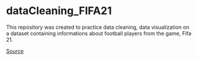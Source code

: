 # dataCleaning_FIFA21

This repository was created to practice data cleaning, data visualization on a dataset containing informations
about football players from the game, Fifa 21.

[Source](https://www.kaggle.com/datasets/yagunnersya/fifa-21-messy-raw-dataset-for-cleaning-exploring/data)
